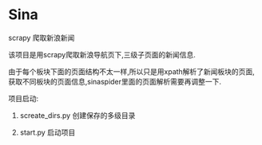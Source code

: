 # Sina
scrapy 爬取新浪新闻


该项目是用scrapy爬取新浪导航页下,三级子页面的新闻信息.

由于每个板块下面的页面结构不太一样,所以只是用xpath解析了新闻板块的页面,获取不同板块的页面信息,sinaspider里面的页面解析需要再调整一下.

项目启动:

1. screate_dirs.py  创建保存的多级目录

2. start.py  启动项目
